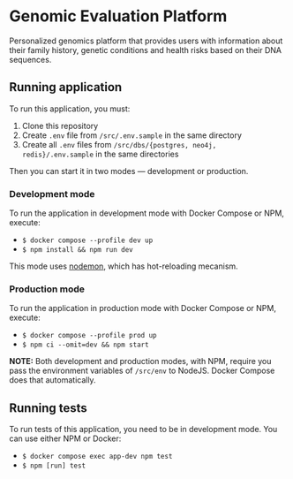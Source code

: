 # Genomic Evaluation Platform
Personalized genomics platform that provides users with information about their family history, genetic conditions and health risks based on their DNA sequences.

## Running application

To run this application, you must:

1. Clone this repository
2. Create `.env` file from `/src/.env.sample` in the same directory
3. Create all `.env` files from `/src/dbs/{postgres, neo4j, redis}/.env.sample` in the same directories

Then you can start it in two modes — development or production.

### Development mode 

To run the application in development mode with Docker Compose or NPM, execute:
  - `$ docker compose --profile dev up`
  - `$ npm install && npm run dev`

This mode uses [nodemon](https://www.npmjs.com/package/nodemon), which has hot-reloading mecanism.

### Production mode

To run the application in production mode with Docker Compose or NPM, execute:
  - `$ docker compose --profile prod up`
  - `$ npm ci --omit=dev && npm start`

**NOTE:** Both development and production modes, with NPM, require you pass the environment variables of `/src/env` to NodeJS. Docker Compose does that automatically.

## Running tests

To run tests of this application, you need to be in development mode. You can use either NPM or Docker:
  - `$ docker compose exec app-dev npm test`
  - `$ npm [run] test`
